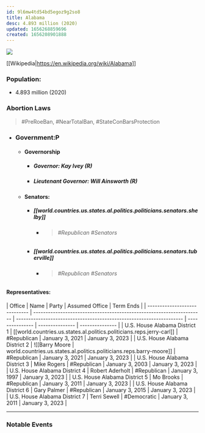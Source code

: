 ```yaml
---
id: 9l6mw4td54bd5egoz9g2so8
title: Alabama
desc: 4.893 million (2020)
updated: 1656268859696
created: 1656208901888
---
```


![](/assets/images/2022-06-26-07-53-40.png)

[[Wikipedia|https://en.wikipedia.org/wiki/Alabama]]

### Population:

- 4.893 million (2020)

### Abortion Laws

> #PreRoeBan, #NearTotalBan, #StateConBarsProtection

- ### **Government**:P
  - #### **Governorship**
    - ##### **Governor:** Kay Ivey (R)
    - ##### **Lieutenant Governor:** Will Ainsworth (R)
  - #### **Senators**:
    - ##### [[world.countries.us.states.al.politics.politicians.senators.shelby]]
      - > ###### #Republican #Senators
    - ##### [[world.countries.us.states.al.politics.politicians.senators.tuberville]]
      - > ###### #Republican #Senators

#### **Representatives**:

| Office                        | Name                                                                  | Party                                                                | Assumed Office  | Term Ends       |
| ----------------------------- | --------------------------------------------------------------------- | -------------------------------------------------------------------- | --------------- | --------------- | --------------- |
| U.S. House Alabama District 1 | [[world.countries.us.states.al.politics.politicians.reps.jerry-carl]] | #Republican                                                          | January 3, 2021 | January 3, 2023 |
| U.S. House Alabama District 2 | ![[Barry Moore                                                        | world.countries.us.states.al.politics.politicians.reps.barry-moore]] | #Republican     | January 3, 2021 | January 3, 2023 |
| U.S. House Alabama District 3 | Mike Rogers                                                           | #Republican                                                          | January 3, 2003 | January 3, 2023 |
| U.S. House Alabama District 4 | Robert Aderholt                                                       | #Republican                                                          | January 3, 1997 | January 3, 2023 |
| U.S. House Alabama District 5 | Mo Brooks                                                             | #Republican                                                          | January 3, 2011 | January 3, 2023 |
| U.S. House Alabama District 6 | Gary Palmer                                                           | #Republican                                                          | January 3, 2015 | January 3, 2023 |
| U.S. House Alabama District 7 | Terri Sewell                                                          | #Democratic                                                          | January 3, 2011 | January 3, 2023 |

---

### Notable Events
